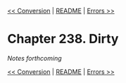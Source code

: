 [&lt;&lt; Conversion](ch237-conversion.md) | [README](README.md) | [Errors &gt;&gt;](ch239-errors.md)

# Chapter 238. Dirty

*Notes forthcoming*

[&lt;&lt; Conversion](ch237-conversion.md) | [README](README.md) | [Errors &gt;&gt;](ch239-errors.md)